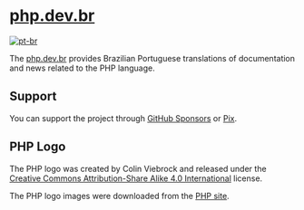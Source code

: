 # [php.dev.br][portal-link]

[![pt-br][readme-badge]][readme-pt-br]

The [php.dev.br][portal-link] provides Brazilian Portuguese translations of
documentation and news related to the PHP language.

## Support

You can support the project through [GitHub Sponsors][sponsor-github] or
[Pix][sponsor-pix].

## PHP Logo

The PHP logo was created by Colin Viebrock and released under the
[Creative Commons Attribution-Share Alike 4.0 International][logo-license]
license.

The PHP logo images were downloaded from the [PHP site][logo-download].

[logo-license]: https://creativecommons.org/licenses/by-sa/4.0/

[logo-download]: https://www.php.net/download-logos.php

[portal-link]: http://php.dev.br

[readme-badge]: https://img.shields.io/badge/lang-pt--br-dark--green.svg

[readme-pt-br]: https://github.com/php-dev-br/.github/blob/main/profile/README.pt-br.md

[sponsor-github]: https://github.com/sponsors/php-dev-br

[sponsor-pix]: https://nubank.com.br/cobrar/2lya8/6569d98a-18be-4864-b152-a4ec9c501ba9
